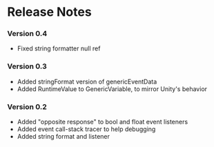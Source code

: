 ﻿# Release Notes

### Version 0.4
* Fixed string formatter null ref

### Version 0.3
* Added stringFormat version of genericEventData
* Added RuntimeValue to GenericVariable, to mirror Unity's behavior

### Version 0.2
* Added "opposite response" to bool and float event listeners
* Added event call-stack tracer to help debugging
* Added string format and listener
